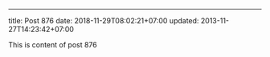 ---
title: Post 876
date: 2018-11-29T08:02:21+07:00
updated: 2013-11-27T14:23:42+07:00

This is content of post 876